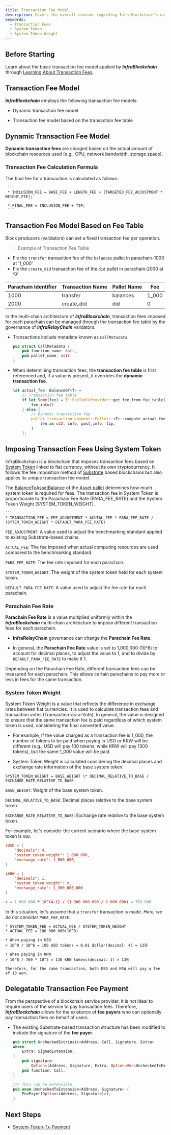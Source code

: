```yaml
---
title: Transaction Fee Model
description: Covers the overall content regarding InfraBlockchain's unique transaction fee model.
keywords:
  - Transaction Fees
  - System Token
  - System Token Weight
---
```


## Before Starting

Learn about the basic transaction fee model applied by **_InfraBlockchain_** through [Learning About Transaction Fees](../substrate/learn/frame/tx-weights-fees.md).

## Transaction Fee Model

**_InfraBlockchain_** employs the following transaction fee models:

- Dynamic transaction fee model

- Transaction fee model based on the transaction fee table

## Dynamic Transaction Fee Model

**Dynamic transaction fees** are charged based on the actual amount of blockchain resources used (e.g., CPU, network bandwidth, storage space).

### Transaction Fee Calculation Formula

The final fee for a transaction is calculated as follows:

     ```
     * INCLUSION_FEE = BASE_FEE + LENGTH_FEE + [TARGETED_FEE_ADJUSTMENT * WEIGHT_FEE];

     * FINAL_FEE = INCLUSION_FEE + TIP;
     ```

## Transaction Fee Model Based on Fee Table

Block producers (validators) can set a fixed transaction fee per operation.

> Example of Transaction Fee Table

- Fix the `transfer` transaction fee of the `balances` pallet in parachain-1000 at '1_000'
- Fix the `create_did` transaction fee of the `did` pallet in parachain-2000 at '0'

| Parachain Identifier | Transaction Name | Pallet Name | Fee   |
| -------------------- | ---------------- | ----------- | ----- |
| 1000                 | transfer         | balances    | 1_000 |
| 2000                 | create_did       | did         | 0     |

In the multi-chain architecture of **_InfraBlockchain_**, transaction fees imposed for each parachain can be managed through the transaction fee table by the governance of **_InfraRelayChain_** validators.

- Transactions include metadata known as `CallMetadata`.

  ```rust
  pub struct CallMetadata {
      pub function_name: &str,
      pub pallet_name: &str
  }
  ```

- When determining transaction fees, the **transaction fee table** is first referenced and, if a value is present, it overrides the **dynamic transaction fee**.

  ```rust
  let actual_fee: BalanceOf<T> =
      // Transaction fee table
      if let Some(fee) = T::FeeTableProvider::get_fee_from_fee_table(metadata) {
          fee.into()
      } else {
          // Dynamic transaction fee
          pallet_transaction_payment::Pallet::<T>::compute_actual_fee(
              len as u32, info, post_info, tip,
          )
      };
  ```

## Imposing Transaction Fees Using System Token

InfraBlockchain is a blockchain that imposes transaction fees based on [System Token](./system-token.md) linked to fiat currency, without its own cryptocurrency. It follows the fee imposition method of [Substrate](https://substrate.io) based blockchains but also applies its unique transaction fee model.

The [BalanceToAssetBalance](https://paritytech.github.io/polkadot-sdk/master/pallet_assets/struct.BalanceToAssetBalance.html) of the [Asset pallet](https://paritytech.github.io/substrate/master/pallet_assets/index.html) determines how much system token is required for fees. The transaction fee in System Token is proportionate to the Parachain Fee Rate (PARA_FEE_RATE) and the System Token Weight (SYSTEM_TOKEN_WEIGHT).

    ```
    * TRANSACTION_FEE = FEE_ADJUSTMENT * ACUTAL_FEE * PARA_FEE_RATE / (SYTEM_TOKEN_WEIGHT * DEFAULT_PARA_FEE_RATE)

`FEE_ADJUSTMENT`: A value used to adjust the benchmarking standard applied to existing Substrate-based chains.

`ACTUAL_FEE`: The fee imposed when actual computing resources are used compared to the benchmarking standard.

`PARA_FEE_RATE`: The fee rate imposed for each parachain.

`SYSTEM_TOKEN_WEIGHT`: The weight of the system token held for each system token.

`DEFAULT_PARA_FEE_RATE`: A value used to adjust the fee rate for each parachain.

### Parachain Fee Rate

**Parachain Fee Rate** is a value multiplied uniformly within the **_InfraBlockchain_** multi-chain architecture to impose different transaction fees for each parachain.

- **InfraRelayChain** governance can change the **Parachain Fee Rate**.

- In general, the **Parachain Fee Rate** value is set to 1,000,000 (10^6) to account for decimal places, to adjust the value to 1, and to divide by `DEFAULT_PARA_FEE_RATE` to make it 1.

Depending on the Parachain Fee Rate, different transaction fees can be measured for each parachain. This allows certain parachains to pay more or less in fees for the same transaction.

### System Token Weight

System Token Weight is a value that reflects the difference in exchange rates between fiat currencies. It is used to calculate transaction fees and transaction votes (Transaction-as-a-Vote). In general, the value is designed to ensure that the same transaction fee is paid regardless of which system token is used, considering the final converted value.

- For example, if the value charged as a transaction fee is 1_000, the number of tokens to be paid when paying in USD or KRW will be different (e.g., USD will pay 100 tokens, while KRW will pay 1300 tokens), but the same 1_000 value will be paid.

- System Token Weight is calculated considering the decimal places and exchange rate information of the base system token.

```
SYSTEM_TOKEN_WEIGHT = BASE_WEIGHT \* DECIMAL_RELATIVE_TO_BASE / EXCHANGE_RATE_RELATIVE_TO_BASE
```

`BASE_WEIGHT`: Weight of the base system token.

`DECIMAL_RELATIVE_TO_BASE`: Decimal places relative to the base system token.

`EXCHANGE_RATE_RELATIVE_TO_BASE`: Exchange rate relative to the base system token.

For example, let's consider the current scenario where the base system token is `USD`.

```toml
iUSD = {
    "decimals": 4,
    "system_token_weight": 1_000_000,
    "exchange_rate": 1_000_000,
}

iKRW = {
    "decimals": 1,
    "system_token_weight": x,
    "exchange_rate": 1_300_000_000
}

x = 1_000_000 * 10^(4-1) / (1_300_000_000 / 1_000_000) = 769_000
```

In this situation, let's assume that a `transfer` transaction is made. _Here, we do not consider `PARA_FEE_RATE`._

```text
* SYSTEM_TOKEN_FEE = ACTUAL_FEE / SYSTEM_TOKEN_WEIGHT
* ACTUAL_FEE = 100_000_000(10^8)

• When paying in USD
> 10^8 / 10^6 = 100 USD tokens = 0.01 dollar(decimal: 4) = 13원

• When paying in KRW
> 10^8 / 769 * 10^3 = 130 KRW tokens(decimal: 1) = 13원

Therefore, for the same transaction, both USD and KRW will pay a fee of 13 won.
```

## Delegatable Transaction Fee Payment

From the perspective of a blockchain service provider, it is not ideal to require users of the service to pay transaction fees. Therefore, **_InfraBlockchain_** allows for the existence of **fee payers** who can optionally pay transaction fees on behalf of users.

- The existing Substrate-based transaction structure has been modified to include the signature of the **fee payer**.

  ```rust
  pub struct UncheckedExtrinsic<Address, Call, Signature, Extra>
  where
      Extra: SignedExtension,
  {
      pub signature:
          Option<(Address, Signature, Extra, Option<Vec<UncheckedTxExtension<Address, Signature>>>)>,
      pub function: Call,
  }

  /// This can be extensible
  pub enum UncheckedTxExtension<Address, Signature> {
      FeePayer(Option<(Address, Signature)>),
  }
  ```

## Next Steps

- [System-Token-Tx-Payment](https://github.com/InfraBlockchain/infrablockchain-substrate/blob/master/substrate/frame/transaction-payment/system-token-tx-payment/src/lib.rs)
